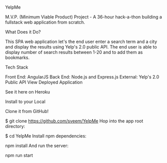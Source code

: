 YelpMe

M.V.P. (Minimum Viable Product) Project - A 36-hour hack-a-thon building a fullstack web application from scratch.

What Does it Do?

This SPA web application let's the end user enter a search term and a city and display the results using Yelp's 2.0 public API.
The end user is able to display number of search results between 1-20 and to add them as bookmarks.

Tech Stack

Front End: AngularJS
Back End: Node.js and Express.js
External: Yelp's 2.0 Public API
View Deployed Application

See it here on Heroku

Install to your Local

Clone it from GitHub!

$ git clone https://github.com/sveem/YelpMe
Hop into the app root directory:

$ cd YelpMe
Install npm dependencies:

npm install
And run the server:

npm run start